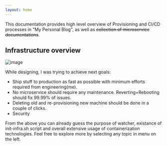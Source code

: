 ```yaml
---
layout: home
---
```


This documentation provides high level overview of Provisioning and CI/CD processes in
"My Personal Blog", as well as ~~collection of microservice documentations~~.

## Infrastructure overview

![image](https://user-images.githubusercontent.com/10639020/169694404-05f96c8f-328e-4027-b5a4-51f1d70d4c49.png)

While designing, I was trying to achieve next goals:
- Ship stuff to production as fast as possible with minimum efforts required from engineering(me).
- No microservice should require any maintenance. Reverting+Rebooting should fix 99.99% of issues.
- Deleting old and re-provisioning new machine should be done in a couple of clicks.
- Security

From the above you can already guess the purpose
of watcher, existance of init-infra.sh script and overall extensive usage of containerization technologies.
Feel free to explore more by selecting any topic in menu on the left.